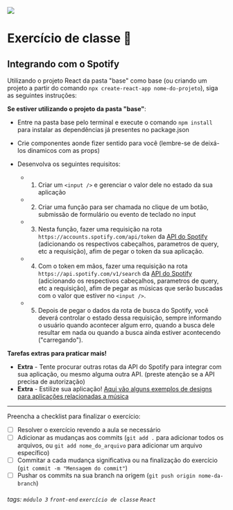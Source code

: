 ![](https://i.imgur.com/xG74tOh.png)

# Exercício de classe 🏫

## Integrando com o Spotify
Utilizando o projeto React da pasta "base" como base (ou criando um projeto a partir do comando `npx create-react-app nome-do-projeto`), siga as seguintes instruções:

**Se estiver utilizando o projeto da pasta "base"**:
- Entre na pasta base pelo terminal e execute o comando `npm install` para instalar as dependências já presentes no package.json

- Crie componentes aonde fizer sentido para você (lembre-se de deixá-los dinamicos com as props)
- Desenvolva os seguintes requisitos:
  - 1. Criar um `<input />` e gerenciar o valor dele no estado da sua aplicação
  - 2. Criar uma função para ser chamada no clique de um botão, submissão de formulário ou evento de teclado no input
  - 3. Nesta função, fazer uma requisição na rota `https://accounts.spotify.com/api/token` da [API do Spotify](https://developer.spotify.com/documentation/general/guides/authorization-guide/#client-credentials-flow) (adicionando os respectivos cabeçalhos, parametros de query, etc a requisição), afim de pegar o token da sua aplicação.
  - 4. Com o token em mãos, fazer uma requisição na rota `https://api.spotify.com/v1/search` da [API do Spotify](https://developer.spotify.com/documentation/web-api/reference/#category-search) (adicionando os respectivos cabeçalhos, parametros de query, etc a requisição), afim de pegar as músicas que serão buscadas com o valor que estiver no `<input />`.
  - 5. Depois de pegar o dados da rota de busca do Spotify, você deverá controlar o estado dessa requisição, sempre informando o usuário quando acontecer algum erro, quando a busca dele resultar em nada ou quando a busca ainda estiver acontecendo ("carregando").

**Tarefas extras para praticar mais!**
  - **Extra** - Tente procurar outras rotas da API do Spotify para integrar com sua aplicação, ou mesmo alguma outra API. (preste atenção se a API precisa de autorização)
  - **Extra** - Estilize sua aplicação! [Aqui vão alguns exemplos de designs para aplicações relacionadas a música](https://dribbble.com/search/music)

---

Preencha a checklist para finalizar o exercício:

- [ ] Resolver o exercício revendo a aula se necessário
- [ ] Adicionar as mudanças aos commits (`git add .` para adicionar todos os arquivos, ou `git add nome_do_arquivo` para adicionar um arquivo específico)
- [ ] Commitar a cada mudança significativa ou na finalização do exercício (`git commit -m "Mensagem do commit"`)
- [ ] Pushar os commits na sua branch na origem (`git push origin nome-da-branch`)

###### tags: `módulo 3` `front-end` `exercício de classe` `React`
